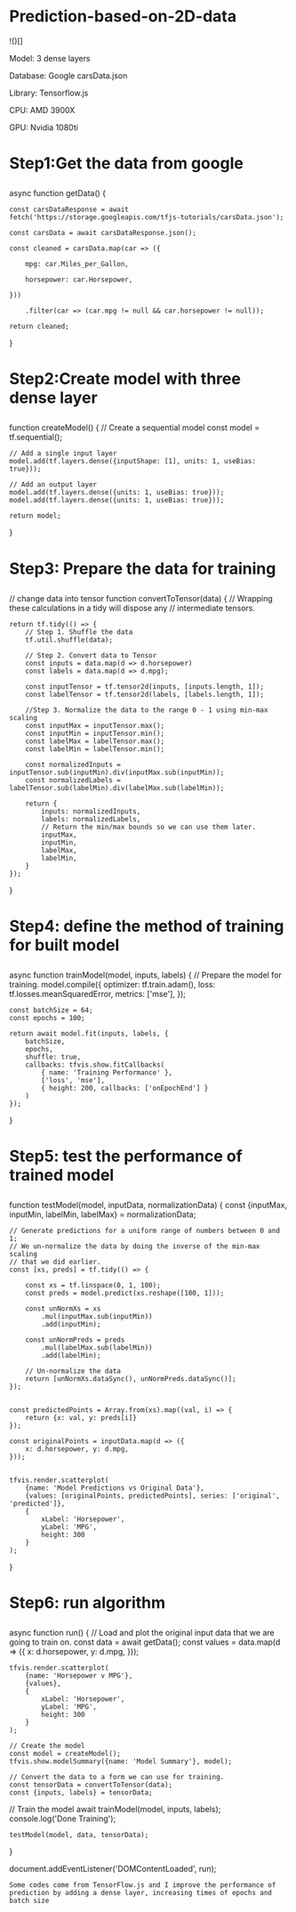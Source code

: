 # Prediction-based-on-2D-data
!()[]
<p>Model: 3 dense layers</p>
    <p>Database: Google carsData.json</p>
    <p>Library: Tensorflow.js</p>
    <p>CPU: AMD 3900X</p>
    <p>GPU: Nvidia 1080ti</p>
    
#    <p>Step1:Get the data from google</p>
async function getData() {

    const carsDataResponse = await fetch('https://storage.googleapis.com/tfjs-tutorials/carsData.json');
    
    const carsData = await carsDataResponse.json();
    
    const cleaned = carsData.map(car => ({
    
        mpg: car.Miles_per_Gallon,
        
        horsepower: car.Horsepower,
        
    }))
    
        .filter(car => (car.mpg != null && car.horsepower != null));

    return cleaned;
    
}
#    <p>Step2:Create model with three dense layer</p>

function createModel() {
    // Create a sequential model
    const model = tf.sequential();

    // Add a single input layer
    model.add(tf.layers.dense({inputShape: [1], units: 1, useBias: true}));

    // Add an output layer
    model.add(tf.layers.dense({units: 1, useBias: true}));
    model.add(tf.layers.dense({units: 1, useBias: true}));

    return model;
}

#    <p>Step3: Prepare the data for training</p>


// change data into tensor
function convertToTensor(data) {
    // Wrapping these calculations in a tidy will dispose any
    // intermediate tensors.

    return tf.tidy(() => {
        // Step 1. Shuffle the data
        tf.util.shuffle(data);

        // Step 2. Convert data to Tensor
        const inputs = data.map(d => d.horsepower)
        const labels = data.map(d => d.mpg);

        const inputTensor = tf.tensor2d(inputs, [inputs.length, 1]);
        const labelTensor = tf.tensor2d(labels, [labels.length, 1]);

        //Step 3. Normalize the data to the range 0 - 1 using min-max scaling
        const inputMax = inputTensor.max();
        const inputMin = inputTensor.min();
        const labelMax = labelTensor.max();
        const labelMin = labelTensor.min();

        const normalizedInputs = inputTensor.sub(inputMin).div(inputMax.sub(inputMin));
        const normalizedLabels = labelTensor.sub(labelMin).div(labelMax.sub(labelMin));

        return {
            inputs: normalizedInputs,
            labels: normalizedLabels,
            // Return the min/max bounds so we can use them later.
            inputMax,
            inputMin,
            labelMax,
            labelMin,
        }
    });
}


#    <p>Step4: define the method of training for built model</p>


async function trainModel(model, inputs, labels) {
    // Prepare the model for training.
    model.compile({
        optimizer: tf.train.adam(),
        loss: tf.losses.meanSquaredError,
        metrics: ['mse'],
    });

    const batchSize = 64;
    const epochs = 100;

    return await model.fit(inputs, labels, {
        batchSize,
        epochs,
        shuffle: true,
        callbacks: tfvis.show.fitCallbacks(
            { name: 'Training Performance' },
            ['loss', 'mse'],
            { height: 200, callbacks: ['onEpochEnd'] }
        )
    });
}

#    <p>Step5: test the performance of trained model</p>


function testModel(model, inputData, normalizationData) {
    const {inputMax, inputMin, labelMin, labelMax} = normalizationData;

    // Generate predictions for a uniform range of numbers between 0 and 1;
    // We un-normalize the data by doing the inverse of the min-max scaling
    // that we did earlier.
    const [xs, preds] = tf.tidy(() => {

        const xs = tf.linspace(0, 1, 100);
        const preds = model.predict(xs.reshape([100, 1]));

        const unNormXs = xs
            .mul(inputMax.sub(inputMin))
            .add(inputMin);

        const unNormPreds = preds
            .mul(labelMax.sub(labelMin))
            .add(labelMin);

        // Un-normalize the data
        return [unNormXs.dataSync(), unNormPreds.dataSync()];
    });


    const predictedPoints = Array.from(xs).map((val, i) => {
        return {x: val, y: preds[i]}
    });

    const originalPoints = inputData.map(d => ({
        x: d.horsepower, y: d.mpg,
    }));


    tfvis.render.scatterplot(
        {name: 'Model Predictions vs Original Data'},
        {values: [originalPoints, predictedPoints], series: ['original', 'predicted']},
        {
            xLabel: 'Horsepower',
            yLabel: 'MPG',
            height: 300
        }
    );
}





#    <p>Step6: run algorithm</p>

async function run() {
    // Load and plot the original input data that we are going to train on.
    const data = await getData();
    const values = data.map(d => ({
        x: d.horsepower,
        y: d.mpg,
    }));

    tfvis.render.scatterplot(
        {name: 'Horsepower v MPG'},
        {values},
        {
            xLabel: 'Horsepower',
            yLabel: 'MPG',
            height: 300
        }
    );

    // Create the model
    const model = createModel();
    tfvis.show.modelSummary({name: 'Model Summary'}, model);

    // Convert the data to a form we can use for training.
    const tensorData = convertToTensor(data);
    const {inputs, labels} = tensorData;

// Train the model
    await trainModel(model, inputs, labels);
    console.log('Done Training');

    testModel(model, data, tensorData);
}

document.addEventListener('DOMContentLoaded', run);

    Some codes come from TensorFlow.js and I improve the performance of prediction by adding a dense layer, increasing times of epochs and batch size
